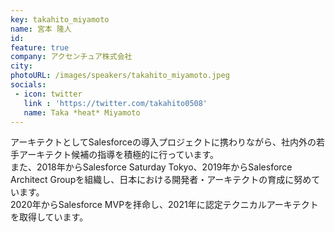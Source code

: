```yaml
---
key: takahito_miyamoto
name: 宮本 隆人
id: 
feature: true
company: アクセンチュア株式会社
city: 
photoURL: /images/speakers/takahito_miyamoto.jpeg
socials:
 - icon: twitter
   link : 'https://twitter.com/takahito0508'
   name: Taka *heat* Miyamoto
---
```


アーキテクトとしてSalesforceの導入プロジェクトに携わりながら、社内外の若手アーキテクト候補の指導を積極的に行っています。<br/>
また、2018年からSalesforce Saturday Tokyo、2019年からSalesforce Architect Groupを組織し、日本における開発者・アーキテクトの育成に努めています。<br/>
2020年からSalesforce MVPを拝命し、2021年に認定テクニカルアーキテクトを取得しています。